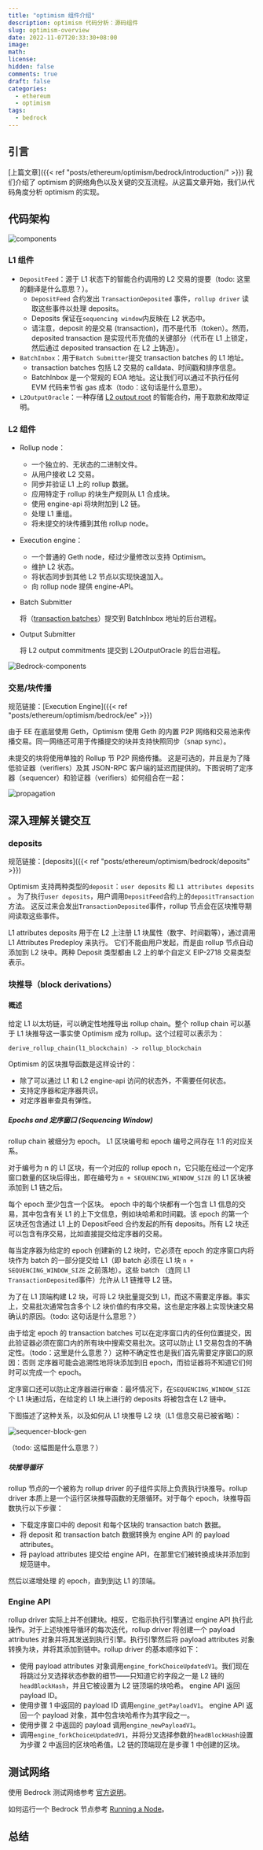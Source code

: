 ```yaml
---
title: "optimism 组件介绍"
description: optimism 代码分析：源码组件
slug: optimism-overview
date: 2022-11-07T20:33:30+08:00
image:
math:
license:
hidden: false
comments: true
draft: false
categories:
  - ethereum
  - optimism
tags:
  - bedrock
---
```


## 引言

[上篇文章]({{< ref "posts/ethereum/optimism/bedrock/introduction/" >}}) 我们介绍了 optimism 的网络角色以及关键的交互流程。从这篇文章开始，我们从代码角度分析 optimism 的实现。

## 代码架构

![components](components.png)

### L1 组件

- `DepositFeed`：源于 L1 状态下的智能合约调用的 L2 交易的提要（todo: 这里的翻译是什么意思？）。
  - `DepositFeed` 合约发出 `TransactionDeposited` 事件，`rollup driver` 读取这些事件以处理 deposits。
  - Deposits 保证在`sequencing window`内反映在 L2 状态中。
  - 请注意，deposit 的是交易 (transaction)，而不是代币（token）。然而，deposited transaction 是实现代币充值的关键部分（代币在 L1 上锁定，然后通过 deposited transaction 在 L2 上铸造）。
- `BatchInbox`：用于`Batch Submitter`提交 transaction batches 的 L1 地址。
  - transaction batches 包括 L2 交易的 calldata、时间戳和排序信息。
  - BatchInbox 是一个常规的 EOA 地址。这让我们可以通过不执行任何 EVM 代码来节省 gas 成本（todo：这句话是什么意思）。
- `L2OutputOracle`：一种存储 [L2 output root](https://github.com/ethereum-optimism/optimism/blob/develop/specs/glossary.md#l2-output) 的智能合约，用于取款和故障证明。

### L2 组件

- Rollup node：
  - 一个独立的、无状态的二进制文件。
  - 从用户接收 L2 交易。
  - 同步并验证 L1 上的 rollup 数据。
  - 应用特定于 rollup 的块生产规则从 L1 合成块。
  - 使用 engine-api 将块附加到 L2 链。
  - 处理 L1 重组。
  - 将未提交的块传播到其他 rollup node。

- Execution engine：
  - 一个普通的 Geth node，经过少量修改以支持 Optimism。
  - 维护 L2 状态。
  - 将状态同步到其他 L2 节点以实现快速加入。
  - 向 rollup node 提供 engine-API。

- Batch Submitter

  将（[transaction batches](https://github.com/ethereum-optimism/optimism/blob/develop/specs/glossary.md#sequencer-batch)）提交到 BatchInbox 地址的后台进程。

- Output Submitter

  将 L2 output commitments 提交到 L2OutputOracle 的后台进程。

![Bedrock-components](Bedrock-components.png)

### 交易/块传播

规范链接：[Execution Engine]({{< ref "posts/ethereum/optimism/bedrock/ee" >}})

由于 EE 在底层使用 Geth，Optimism 使用 Geth 的内置 P2P 网络和交易池来传播交易。同一网络还可用于传播提交的块并支持快照同步（snap sync）。

未提交的块将使用单独的 Rollup 节 P2P 网络传播。 这是可选的，并且是为了降低验证器（verifiers）及其 JSON-RPC 客户端的延迟而提供的。下图说明了定序器（sequencer）和验证器（verifiers）如何组合在一起：

![propagation](propagation.png)

## 深入理解关键交互

### deposits

规范链接：[deposits]({{< ref "posts/ethereum/optimism/bedrock/deposits" >}})

Optimism 支持两种类型的`deposit`：`user deposits` 和 `L1 attributes deposits` 。 为了执行`user deposits`，用户调用`DepositFeed`合约上的`depositTransaction` 方法。 这反过来会发出`TransactionDeposited`事件，rollup 节点会在区块推导期间读取这些事件。

L1 attributes deposits 用于在 L2 上注册 L1 块属性（数字、时间戳等），通过调用 L1 Attributes Predeploy 来执行。 它们不能由用户发起，而是由 rollup 节点自动添加到 L2 块中。两种 Deposit 类型都由 L2 上的单个自定义 EIP-2718 交易类型表示。

### 块推导（block derivations）

#### 概述

给定 L1 以太坊链，可以确定性地推导出 rollup chain。整个 rollup chain 可以基于 L1 块推导这一事实使 Optimism 成为 rollup。这个过程可以表示为：

`derive_rollup_chain(l1_blockchain) -> rollup_blockchain`

Optimism 的区块推导函数是这样设计的：

- 除了可以通过 L1 和 L2 engine-api 访问的状态外，不需要任何状态。
- 支持定序器和定序器共识。
- 对定序器审查具有弹性。

##### Epochs and 定序窗口 (Sequencing Window)

rollup chain 被细分为 epoch。 L1 区块编号和 epoch 编号之间存在 1:1 的对应关系。

对于编号为 n 的 L1 区块，有一个对应的 rollup epoch n，它只能在经过一个定序窗口数量的区块后得出，即在编号为 `n + SEQUENCING_WINDOW_SIZE` 的 L1 区块被添加到 L1 链之后。

每个 epoch 至少包含一个区块。 epoch 中的每个块都有一个包含 L1 信息的交易，其中包含有关 L1 的上下文信息，例如块哈希和时间戳。该 epoch 的第一个区块还包含通过 L1 上的 DepositFeed 合约发起的所有 deposits。所有 L2 块还可以包含有序交易，比如直接提交给定序器的交易。

每当定序器为给定的 epoch 创建新的 L2 块时，它必须在 epoch 的定序窗口内将块作为 batch 的一部分提交给 L1（即 batch 必须在 L1 块 `n + SEQUENCING_WINDOW_SIZE` 之前落地）。这些 batch （连同 L1 `TransactionDeposited`事件）允许从 L1 链推导 L2 链。

为了在 L1 顶端构建 L2 块，可将 L2 块批量提交到 L1，而这不需要定序器。事实上，交易批次通常包含多个 L2 块价值的有序交易。这也是定序器上实现快速交易确认的原因。（todo: 这句话是什么意思？）

由于给定 epoch 的 transaction batches 可以在定序窗口内的任何位置提交，因此验证器必须在窗口内的所有块中搜索交易批次。这可以防止 L1 交易包含的不确定性。（todo：这里是什么意思？）这种不确定性也是我们首先需要定序窗口的原因：否则 定序器可能会追溯性地将块添加到旧 epoch，而验证器将不知道它们何时可以完成一个 epoch。

定序窗口还可以防止定序器进行审查：最坏情况下，在`SEQUENCING_WINDOW_SIZE`个 L1 块通过后，在给定的 L1 块上进行的 deposits 将被包含在 L2 链中。

下图描述了这种关系，以及如何从 L1 块推导 L2 块（L1 信息交易已被省略）：

![sequencer-block-gen](sequencer-block-gen.png)

（todo: 这幅图是什么意思？）

##### 块推导循环

rollup 节点的一个被称为 rollup driver 的子组件实际上负责执行块推导。rollup driver 本质上是一个运行区块推导函数的无限循环。对于每个 epoch，块推导函数执行以下步骤：

- 下载定序窗口中的 deposit 和每个区块的 transaction batch 数据。
- 将 deposit 和 transaction batch 数据转换为 engine API 的 payload attributes。
- 将 payload attributes 提交给 engine API，在那里它们被转换成块并添加到规范链中。

然后以递增处理 的 epoch，直到到达 L1 的顶端。

### Engine API

rollup driver 实际上并不创建块。相反，它指示执行引擎通过 engine API 执行此操作。对于上述块推导循环的每次迭代，rollup driver 将创建一个 payload attributes 对象并将其发送到执行引擎。执行引擎然后将 payload attributes 对象转换为块，并将其添加到链中。rollup driver 的基本顺序如下：

- 使用 payload attributes 对象调用`engine_forkChoiceUpdatedV1`。我们现在将跳过分叉选择状态参数的细节——只知道它的字段之一是 L2 链的`headBlockHash`，并且它被设置为 L2 链顶端的块哈希。 engine API 返回 payload ID。
- 使用步骤 1 中返回的 payload ID 调用`engine_getPayloadV1`。 engine API 返回一个 payload 对象，其中包含块哈希作为其字段之一。
- 使用步骤 2 中返回的 payload 调用`engine_newPayloadV1`。
- 调用`engine_forkChoiceUpdatedV1`，并将分叉选择参数的`headBlockHash`设置为步骤 2 中返回的区块哈希值。L2 链的顶端现在是步骤 1 中创建的区块。

## 测试网络

使用 Bedrock 测试网络参考 [官方说明](https://oplabs.notion.site/Usage-Guide-3667cfd2b180475894201f4a69089419)。

如何运行一个 Bedrock 节点参考 [Running a Node](https://oplabs.notion.site/Running-a-Node-eda545c730e64b44b762ab12e93296aa)。

## 总结
